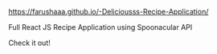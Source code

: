 https://farushaaa.github.io/-Deliciousss-Recipe-Application/

Full React JS Recipe Application using Spoonacular API

Check it out!
